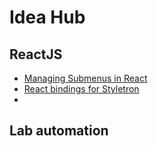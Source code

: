 # Idea Hub

## ReactJS

- [Managing Submenus in React](/blog/manage-submenus-in-react)
- [React bindings for Styletron](/blog/styletron-react)
-

## Lab automation
